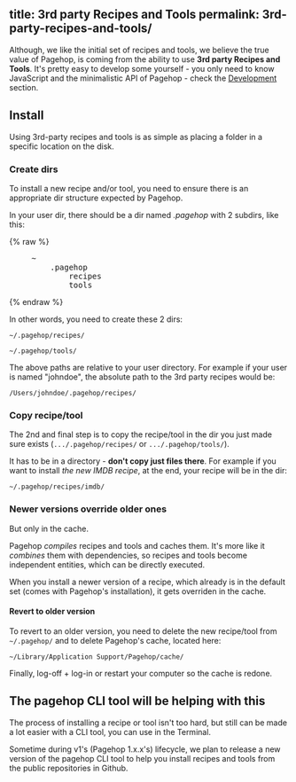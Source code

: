 title: 3rd party Recipes and Tools
permalink: 3rd-party-recipes-and-tools/
---
Although, we like the initial set of recipes and tools, we believe the true value of Pagehop, is coming from the ability to use **3rd party Recipes and Tools**. It's pretty easy to develop some yourself - you only need to know JavaScript and the minimalistic API of Pagehop - check the [Development](/development-overview/) section.

## Install

Using 3rd-party recipes and tools is as simple as placing a folder in a specific location on the disk.

### Create dirs

To install a new recipe and/or tool, you need to ensure there is an appropriate dir structure expected by Pagehop.

In your user dir, there should be a dir named *.pagehop* with 2 subdirs, like this:

{% raw %}
<figure class="highlight"><pre>~
	.pagehop
		recipes
		tools</pre></figure>
{% endraw %}

In other words, you need to create these 2 dirs:

`~/.pagehop/recipes/`

`~/.pagehop/tools/`

The above paths are relative to your user directory. For example if your user is named "johndoe", the absolute path to the 3rd party recipes would be:

`/Users/johndoe/.pagehop/recipes/`

### Copy recipe/tool

The 2nd and final step is to copy the recipe/tool in the dir you just made sure exists (`.../.pagehop/recipes/` or `.../.pagehop/tools/`).

It has to be in a directory - **don't copy just files there**. For example if you want to install *the new IMDB recipe*, at the end, your recipe will be in the dir:

`~/.pagehop/recipes/imdb/`

### Newer versions override older ones

But only in the cache.

Pagehop *compiles* recipes and tools and caches them. It's more like it *combines* them with dependencies, so recipes and tools become independent entities, which can be directly executed.

When you install a newer version of a recipe, which already is in the default set (comes with Pagehop's installation), it gets overriden in the cache.

#### Revert to older version

To revert to an older version, you need to delete the new recipe/tool from `~/.pagehop/` and to delete Pagehop's cache, located here:

`~/Library/Application Support/Pagehop/cache/`

Finally, log-off + log-in or restart your computer so the cache is redone.

## The pagehop CLI tool will be helping with this

The process of installing a recipe or tool isn't too hard, but still can be made a lot easier with a CLI tool, you can use in the Terminal.

Sometime during v1's (Pagehop 1.x.x's) lifecycle, we plan to release a new version of the pagehop CLI tool to help you install recipes and tools from the public repositories in Github.